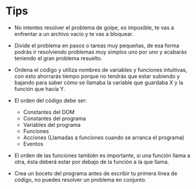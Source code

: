 # Tips

- No intentes resolver el problema de golpe, es imposible, te vas a enfrentar a un archivo vacío y te vas a bloquear.

- Divide el problema en pasos o tareas muy pequeñas, de esa forma podrás ir resolviendo problemas muy simplos uno por uno y acabarás teniendo el gran problema resuelto.

- Ordena el código y utiliza nombres de variables y funciones intuitivas, con esto ahorrarás tiempo porque no tendrás que estar subiendo y bajando para saber cómo se llamaba la variable que guardaba X y la función que hacía Y.

- El orden del código debe ser:

  - Constantes del DOM
  - Constantes del programa
  - Variables del programa
  - Funciones
  - Acciones (Llamadas a funciones cuando se arranca el programa)
  - Eventos

- El orden de las funciones también es importante, si una función llama a otra, ésta deberá estar por debajo de la función a la que llama.

- Crea un boceto del programa antes de escribir tu primera línea de código, no puedes resolver un problema en conjunto.
